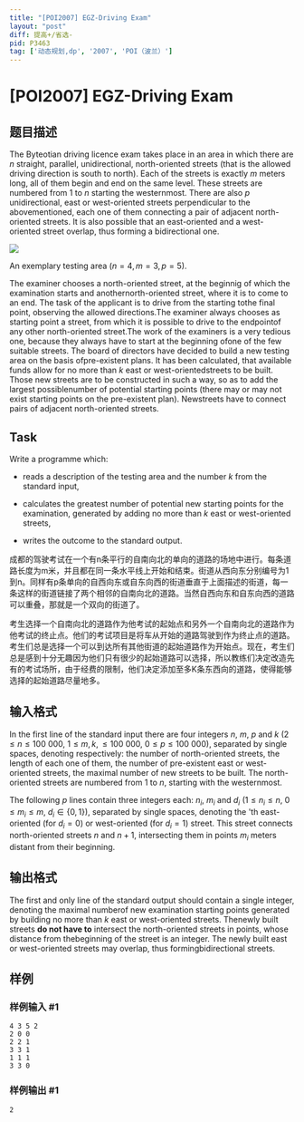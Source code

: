 ```yaml
---
title: "[POI2007] EGZ-Driving Exam"
layout: "post"
diff: 提高+/省选-
pid: P3463
tag: ['动态规划,dp', '2007', 'POI（波兰）']
---
```

# [POI2007] EGZ-Driving Exam
## 题目描述

The Byteotian driving licence exam takes place in an area in which there are $n$ straight, parallel, unidirectional, north-oriented streets (that is the allowed driving direction is south to north). Each of the streets is exactly $m$ meters long, all of them begin and end on the same level. These streets are numbered from $1$ to $n$ starting the westernmost. There are also $p$ unidirectional, east or west-oriented streets perpendicular to the abovementioned, each one of them connecting a pair of adjacent north-oriented streets. It is also possible that an east-oriented and a west-oriented street overlap, thus forming a bidirectional one.


 ![](https://cdn.luogu.com.cn/upload/pic/6981.png) 

An exemplary testing area ($n=4, m=3, p=5$).

The examiner chooses a north-oriented street, at the beginnig of which the examination starts and anothernorth-oriented street, where it is to come to an end. The task of the applicant is to drive from the starting tothe final point, observing the allowed directions.The examiner always chooses as starting point a street, from which it is possible to drive to the endpointof any other north-oriented street.The work of the examiners is a very tedious one, because they always have to start at the beginning ofone of the few suitable streets. The board of directors have decided to build a new testing area on the basis ofpre-existent plans. It has been calculated, that available funds allow for no more than $k$ east or west-orientedstreets to be built. Those new streets are to be constructed in such a way, so as to add the largest possiblenumber of potential starting points (there may or may not exist starting points on the pre-existent plan). Newstreets have to connect pairs of adjacent north-oriented streets.

## Task

Write a programme which:

- reads a description of the testing area and the number $k$ from the standard input,

- calculates the greatest number of potential new starting points for the examination, generated by adding no more than $k$ east or west-oriented streets,

- writes the outcome to the standard output.


成都的驾驶考试在一个有n条平行的自南向北的单向的道路的场地中进行。每条道路长度为m米，并且都在同一条水平线上开始和结束。街道从西向东分别编号为1到n。同样有p条单向的自西向东或自东向西的街道垂直于上面描述的街道，每一条这样的街道链接了两个相邻的自南向北的道路。当然自西向东和自东向西的道路可以重叠，那就是一个双向的街道了。

考生选择一个自南向北的道路作为他考试的起始点和另外一个自南向北的道路作为他考试的终止点。他们的考试项目是将车从开始的道路驾驶到作为终止点的道路。考生们总是选择一个可以到达所有其他街道的起始道路作为开始点。现在，考生们总是感到十分无趣因为他们只有很少的起始道路可以选择，所以教练们决定改造先有的考试场所，由于经费的限制，他们决定添加至多K条东西向的道路，使得能够选择的起始道路尽量地多。

## 输入格式

In the first line of the standard input there are four integers $n$, $m$, $p$ and $k$ ($2 \le n \le 100\ 000$, $1 \le m, k, \le 100\ 000$, $0 \le p \le 100\ 000$), separated by single spaces, denoting respectively: the number of north-oriented streets, the length of each one of them, the number of pre-existent east or west-oriented streets, the maximal number of new streets to be built. The north-oriented streets are numbered from $1$ to $n$, starting with the westernmost.


The following $p$ lines contain three integers each: $n_i$, $m_i$ and $d_i$ ($1 \le n_i \le n$, $0 \le m_i \le m$, $d_i \in \{0, 1\}$), separated by single spaces, denoting the 'th east-oriented (for $d_i=0$) or west-oriented (for $d_i=1$) street. This street connects north-oriented streets $n$ and $n+1$, intersecting them in points $m_i$ meters distant from their beginning.

## 输出格式

The first and only line of the standard output should contain a single integer, denoting the maximal numberof new examination starting points generated by building no more than $k$ east or west-oriented streets. Thenewly built streets **do not have to** intersect the north-oriented streets in points, whose distance from thebeginning of the street is an integer. The newly built east or west-oriented streets may overlap, thus formingbidirectional streets.

## 样例

### 样例输入 #1
```
4 3 5 2
2 0 0
2 2 1
3 3 1
1 1 1
3 3 0
```
### 样例输出 #1
```
2
```
